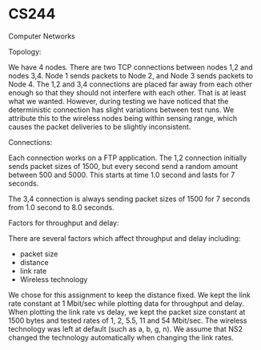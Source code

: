 # CS244
Computer Networks

Topology:

We have 4 nodes. There are two TCP connections between nodes 1,2 and nodes
3,4. Node 1 sends packets to Node 2, and Node 3 sends packets to Node
4. The 1,2 and 3,4 connections are placed far away from each other enough
so that they should not interfere with each other. That is at least what we
wanted. However, during testing we have noticed that the deterministic
connection has slight variations between test runs. We attribute this to
the wireless nodes being within sensing range, which causes the packet
deliveries to be slightly inconsistent.

Connections:

Each connection works on a FTP application. The 1,2 connection initially
sends packet sizes of 1500, but every second send a random amount between
500 and 5000. This starts at time 1.0 second and lasts for 7 seconds.

The 3,4 connection is always sending packet sizes of 1500 for 7 seconds
from 1.0 second to 8.0 seconds.


Factors for throughput and delay:

There are several factors which affect throughput and delay including:
- packet size
- distance
- link rate
- Wireless technology

We chose for this assignment to keep the distance fixed. We kept the link
rate constant at 1 Mbit/sec while plotting data for throughput and
delay. When plotting the link rate vs delay, we kept the packet size
constant at 1500 bytes and tested rates of 1, 2, 5.5, 11 and 54
Mbit/sec. The wireless technology was left at default (such as a, b, g,
n). We assume that NS2 changed the technology automatically when changing
the link rates.
